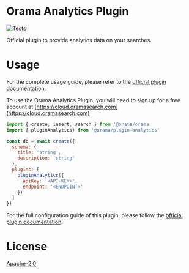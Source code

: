 # Orama Analytics Plugin

[![Tests](https://github.com/askorama/orama/actions/workflows/turbo.yml/badge.svg)](https://github.com/askorama/orama/actions/workflows/turbo.yml)

Official plugin to provide analytics data on your searches.

# Usage

For the complete usage guide, please refer to the [official plugin documentation](https://docs.oramasearch.com/open-source/plugins/plugin-analytics).

To use the Orama Analytics Plugin, you will need to sign up for a free account at [https://cloud.oramasearch.com](https://cloud.oramasearch.com)

```js
import { create, insert, search } from '@orama/orama'
import { pluginAnalytics} from '@orama/plugin-analytics'

const db = await create({
  schema: {
    title: 'string',
    description: 'string'
  },
  plugins: [
    pluginAnalytics({
      apiKey: '<API-KEY>',
      endpoint: '<ENDPOINT>'
    })
  ]
})
```

For the full configuration guide of this plugin, please follow the [official plugin documentation](https://docs.oramasearch.com/open-source/plugins/plugin-analytics).

# License

[Apache-2.0](/LICENSE.md)
